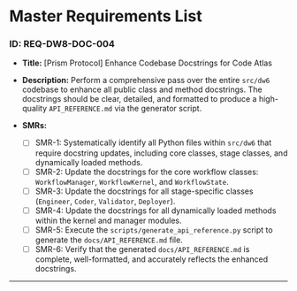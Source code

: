 # Master Requirements List

### ID: REQ-DW8-DOC-004

- **Title:** [Prism Protocol] Enhance Codebase Docstrings for Code Atlas

- **Description:** Perform a comprehensive pass over the entire `src/dw6` codebase to enhance all public class and method docstrings. The docstrings should be clear, detailed, and formatted to produce a high-quality `API_REFERENCE.md` via the generator script.

- **SMRs:**
  - [ ] SMR-1: Systematically identify all Python files within `src/dw6` that require docstring updates, including core classes, stage classes, and dynamically loaded methods.
  - [ ] SMR-2: Update the docstrings for the core workflow classes: `WorkflowManager`, `WorkflowKernel`, and `WorkflowState`.
  - [ ] SMR-3: Update the docstrings for all stage-specific classes (`Engineer`, `Coder`, `Validator`, `Deployer`).
  - [ ] SMR-4: Update the docstrings for all dynamically loaded methods within the kernel and manager modules.
  - [ ] SMR-5: Execute the `scripts/generate_api_reference.py` script to generate the `docs/API_REFERENCE.md` file.
  - [ ] SMR-6: Verify that the generated `docs/API_REFERENCE.md` is complete, well-formatted, and accurately reflects the enhanced docstrings.
---
